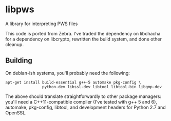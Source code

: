 # libpws #

A library for interpreting PWS files

This code is ported from Zebra. I've traded the dependency on libchacha for
a dependency on libcrypto, rewritten the build system, and done other cleanup.

## Building ##

On debian-ish systems, you'll probably need the following:

    apt-get install build-essential g++-5 automake pkg-config \
                    python-dev libssl-dev libtool libtool-bin libgmp-dev

The above should translate straightforwardly to other package managers: you'll
need a C++11-compatible compiler (I've tested with g++ 5 and 6), automake,
pkg-config, libtool, and development headers for Python 2.7 and OpenSSL.
